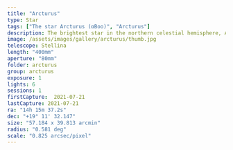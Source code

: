 ```yaml
---
title: "Arcturus"
type: Star
tags: ["The star Arcturus (αBoo)", "Arcturus"]
description: The brightest star in the northern celestial hemisphere, Arcturus is 25 times the size of the sun and 170 times as bright.
image: /assets/images/gallery/arcturus/thumb.jpg
telescope: Stellina
length: "400mm"
aperture: "80mm"
folder: arcturus
group: arcturus
exposure: 1
lights: 6
sessions: 1 
firstCapture:  2021-07-21
lastCapture: 2021-07-21
ra: "14h 15m 37.2s"
dec: "+19° 11' 32.147"
size: "57.184 x 39.813 arcmin"
radius: "0.581 deg"
scale: "0.825 arcsec/pixel"
---
```

